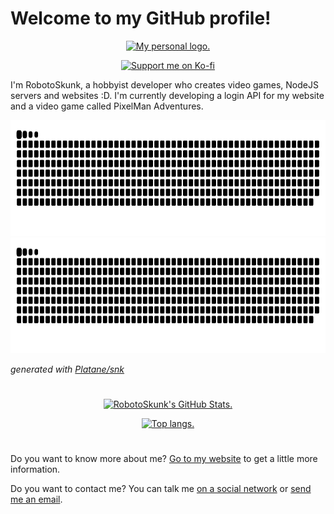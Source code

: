 # Welcome to my GitHub profile!

<div align="center">
  <p>
    <a href="https://robotoskunk.com" target="_blank">
      <img width="256" height="256" alt="My personal logo." src="https://robotoskunk.com/resources/img/meta-icon.png">
    </a>
  </p>
  <p>
    <a href="https://ko-fi.com/F1F576K8X"><img src="https://ko-fi.com/img/githubbutton_sm.svg" alt="Support me on Ko-fi" width="223" height="30"></a>
  </p>
</div>

I'm RobotoSkunk, a hobbyist developer who creates video games, NodeJS servers and websites :D. I'm currently developing a login API for my website and a video game called PixelMan Adventures.

<div align="center">
	<a href="https://github.com/Platane/snk">
		<img src="https://raw.githubusercontent.com/RobotoSkunk/RobotoSkunk/output/silly-contribution-snake-dark.svg#gh-dark-mode-only" alt="Silly contribution snake animation" width="846" height="185">
		<img src="https://raw.githubusercontent.com/RobotoSkunk/RobotoSkunk/output/silly-contribution-snake.svg#gh-light-mode-only" alt="Silly contribution snake animation" width="846" height="185">
	</a>
</div>

_generated with [Platane/snk](https://github.com/Platane/snk)_

#

<div align="center">
  <p>
    <a href="https://github.com/anuraghazra/github-readme-stats" target="_blank">
      <img width="495" height="195" alt="RobotoSkunk's GitHub Stats." src="https://github-readme-stats.vercel.app/api?username=RobotoSkunk">
    </a>
  </p>
  <p>
    <a href="https://github.com/anuraghazra/github-readme-stats" target="_blank">
      <img width="300" height="405" alt="Top langs." src="https://github-readme-stats.vercel.app/api/top-langs/?username=anuraghazra&langs_count=8">
    </a>
  </p>
</div>

#

Do you want to know more about me? [Go to my website](https://robotoskunk.com/about) to get a little more information.

Do you want to contact me? You can talk me [on a social network](https://robotoskunk.com/social) or [send me an email](mailto:contact@robotoskunk.com).
